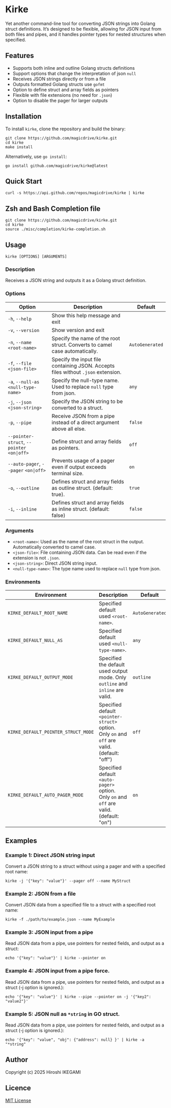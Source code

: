 Kirke
=====

Yet another command-line tool for converting JSON strings into Golang struct definitions. It’s designed to be flexible, allowing for JSON input from both files and pipes, and it handles pointer types for nested structures when specified.

Features
--------

* Supports both inline and outline Golang structs definitions
* Support options that change the interpretation of json `null`
* Receives JSON strings directly or from a file
* Outputs formatted Golang structs use `gofmt`
* Option to define struct and array fields as pointers
* Flexible with file extensions (no need for `.json`)
* Option to disable the pager for larger outputs

Installation
------------

To install `kirke`, clone the repository and build the binary:

    git clone https://github.com/magicdrive/kirke.git
    cd kirke
    make install

Alternatively, use `go install`:

    go install github.com/magicdrive/kirke@latest

Quick Start
-----

    curl -s https://api.github.com/repos/magicdrive/kirke | kirke

Zsh and Bash Completion file
-----

    git clone https://github.com/magicdrive/kirke.git
    cd kirke
    source ./misc/completion/kirke-completion.sh

Usage
-----

    kirke [OPTIONS] [ARGUMENTS]

### Description

Receives a JSON string and outputs it as a Golang struct definition.

### Options

Option                                      | Description                                                                      | Default
------------------------------------------- | -------------------------------------------------------------------------------- | ---------------
`-h`, `--help`                              | Show this help message and exit                                                  |
`-v`, `--version`                           | Show version and exit                                                            |
`-n`, `--name <root-name>`                  | Specify the name of the root struct. Converts to camel case automatically.       | `AutoGenerated`
`-f`, `--file <json-file>`                  | Specify the input file containing JSON. Accepts files without `.json` extension. |
`-a`, `--null-as <null-type-name>`          | Specify the null-type name. Used to replace `null` type from json.               | `any`
`-j`, `--json <json-string>`                | Specify the JSON string to be converted to a struct.                             |
`-p`, `--pipe`                              | Receive JSON from a pipe instead of a direct argument above all else.            | `false`
`--pointer-struct`, `--pointer` `<on\|off>` | Define struct and array fields as pointers.                                      | `off`
`--auto-pager`, `--pager` `<on\|off>`       | Prevents usage of a pager even if output exceeds terminal size.                  | `on`
`-o`, `--outline`                           | Defines struct and array fields as outline struct. (default: true).              | `true`
`-i`, `--inline`                            | Defines struct and array fields as inline struct. (default: false)               | `false`

### Arguments

* `<root-name>`: Used as the name of the root struct in the output. Automatically converted to camel case.
* `<json-file>`: File containing JSON data. Can be read even if the extension is not `.json`.
* `<json-string>`: Direct JSON string input.
* `<null-type-name>`: The type name used to replace `null` type from json.

### Environments

Environment                         | Description                                                                                 | Default
----------------------------------- | ------------------------------------------------------------------------------------------- | ---------------
`KIRKE_DEFAULT_ROOT_NAME`           | Specified default used `<root-name>`.                                                       | `AutoGenerated`
`KIRKE_DEFAULT_NULL_AS`             | Specified default used `<null-type-name>`.                                                  | `any`
`KIRKE_DEFAULT_OUTPUT_MODE`         | Specified the default used output mode. Only `outline` and `inline` are valid.              | `outline`
`KIRKE_DEFAULT_POINTER_STRUCT_MODE` | Specified default `<pointer-struct>` option. Only `on` and `off` are valid.(default: "off") | `off`
`KIRKE_DEFAULT_AUTO_PAGER_MODE`     | Specified default `<auto-pager>` option. Only `on` and `off` are valid.(default: "on")      | `on`

Examples
--------

### Example 1: Direct JSON string input

Convert a JSON string to a struct without using a pager and with a specified root name:

    kirke -j '{"key": "value"}' --pager off --name MyStruct

### Example 2: JSON from a file

Convert JSON data from a specified file to a struct with a specified root name:

    kirke -f ./path/to/example.json --name MyExample

### Example 3: JSON input from a pipe

Read JSON data from a pipe, use pointers for nested fields, and output as a struct:

    echo '{"key": "value"}' | kirke --pointer on

### Example 4: JSON input from a pipe force.

Read JSON data from a pipe, use pointers for nested fields, and output as a struct (-j option is ignored.):

    echo '{"key": "value"}' | kirke --pipe --pointer on -j '{"key2": "value2"}'

### Example 5: JSON null as `*string` in GO struct.

Read JSON data from a pipe, use pointers for nested fields, and output as a struct (-j option is ignored.):

    echo '{"key": "value", "obj": {"address": null} }' | kirke -a "*string"

Author
-----

Copyright (c) 2025 Hiroshi IKEGAMI

Licence
-----

[MIT License](https://github.com/magicdrive/kirke/LICENCE)
